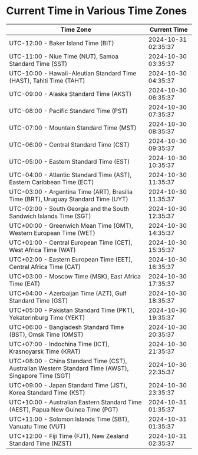 # Current Time in Various Time Zones

| Time Zone | Current Time |
|-----------|--------------|
| UTC-12:00 - Baker Island Time (BIT) | 2024-10-31 02:35:37 |
| UTC-11:00 - Niue Time (NUT), Samoa Standard Time (SST) | 2024-10-30 03:35:37 |
| UTC-10:00 - Hawaii-Aleutian Standard Time (HAST), Tahiti Time (TAHT) | 2024-10-30 04:35:37 |
| UTC-09:00 - Alaska Standard Time (AKST) | 2024-10-30 06:35:37 |
| UTC-08:00 - Pacific Standard Time (PST) | 2024-10-30 07:35:37 |
| UTC-07:00 - Mountain Standard Time (MST) | 2024-10-30 08:35:37 |
| UTC-06:00 - Central Standard Time (CST) | 2024-10-30 09:35:37 |
| UTC-05:00 - Eastern Standard Time (EST) | 2024-10-30 10:35:37 |
| UTC-04:00 - Atlantic Standard Time (AST), Eastern Caribbean Time (ECT) | 2024-10-30 11:35:37 |
| UTC-03:00 - Argentina Time (ART), Brasília Time (BRT), Uruguay Standard Time (UYT) | 2024-10-30 11:35:37 |
| UTC-02:00 - South Georgia and the South Sandwich Islands Time (SGT) | 2024-10-30 12:35:37 |
| UTC±00:00 - Greenwich Mean Time (GMT), Western European Time (WET) | 2024-10-30 14:35:37 |
| UTC+01:00 - Central European Time (CET), West Africa Time (WAT) | 2024-10-30 15:35:37 |
| UTC+02:00 - Eastern European Time (EET), Central Africa Time (CAT) | 2024-10-30 16:35:37 |
| UTC+03:00 - Moscow Time (MSK), East Africa Time (EAT) | 2024-10-30 17:35:37 |
| UTC+04:00 - Azerbaijan Time (AZT), Gulf Standard Time (GST) | 2024-10-30 18:35:37 |
| UTC+05:00 - Pakistan Standard Time (PKT), Yekaterinburg Time (YEKT) | 2024-10-30 19:35:37 |
| UTC+06:00 - Bangladesh Standard Time (BST), Omsk Time (OMST) | 2024-10-30 20:35:37 |
| UTC+07:00 - Indochina Time (ICT), Krasnoyarsk Time (KRAT) | 2024-10-30 21:35:37 |
| UTC+08:00 - China Standard Time (CST), Australian Western Standard Time (AWST), Singapore Time (SGT) | 2024-10-30 22:35:37 |
| UTC+09:00 - Japan Standard Time (JST), Korea Standard Time (KST) | 2024-10-30 23:35:37 |
| UTC+10:00 - Australian Eastern Standard Time (AEST), Papua New Guinea Time (PGT) | 2024-10-31 01:35:37 |
| UTC+11:00 - Solomon Islands Time (SBT), Vanuatu Time (VUT) | 2024-10-31 01:35:37 |
| UTC+12:00 - Fiji Time (FJT), New Zealand Standard Time (NZST) | 2024-10-31 02:35:37 |
